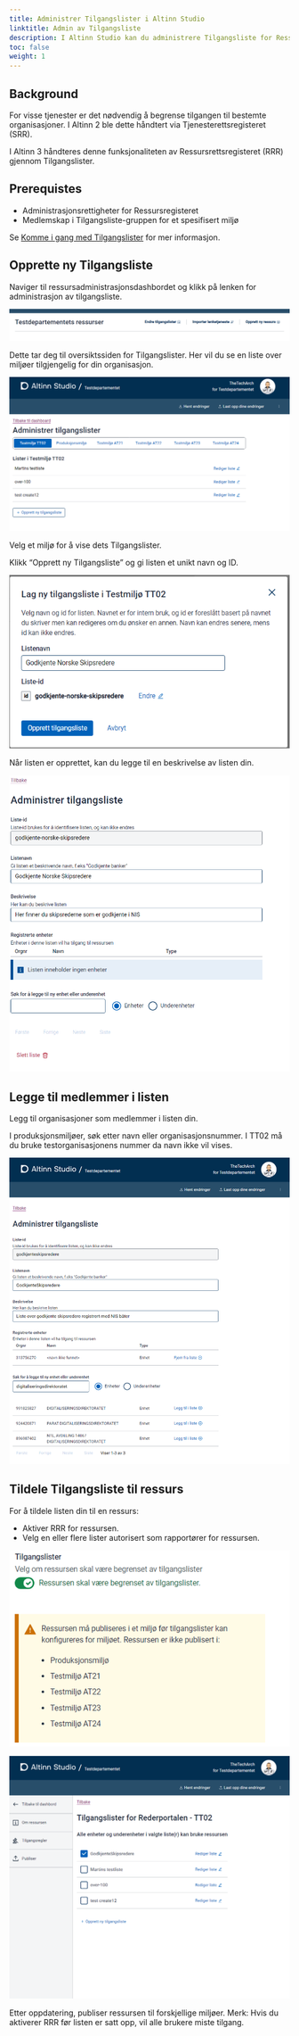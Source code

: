 ```yaml
---
title: Administrer Tilgangslister i Altinn Studio
linktitle: Admin av Tilgangsliste
description: I Altinn Studio kan du administrere Tilgangsliste for Ressurser i Altinn Ressursregister.
toc: false
weight: 1
---
```


## Background

For visse tjenester er det nødvendig å begrense tilgangen til bestemte organisasjoner. I Altinn 2 ble dette håndtert via Tjenesterettsregisteret (SRR).

I Altinn 3 håndteres denne funksjonaliteten av Ressursrettsregisteret (RRR) gjennom Tilgangslister.

## Prerequistes

- Administrasjonsrettigheter for Ressursregisteret
- Medlemskap i Tilgangsliste-gruppen for et spesifisert miljø

Se [ Komme i gang med Tilgangslister](../../getting-started/accesslist-admin-studio/) for mer informasjon.

## Opprette ny Tilgangsliste

Naviger til ressursadministrasjonsdashbordet og klikk på lenken for administrasjon av tilgangsliste.

![Access Lists](accesslist_0.png)

Dette tar deg til oversiktssiden for Tilgangslister. Her vil du se en liste over miljøer tilgjengelig for din organisasjon.

![Access Lists](accesslist_1.png)

Velg et miljø for å vise dets Tilgangslister.

Klikk “Opprett ny Tilgangsliste” og gi listen et unikt navn og ID.

![Access Lists](accesslist_1a.png)

Når listen er opprettet, kan du legge til en beskrivelse av listen din.

![Access Lists](accesslist_2.png)

## Legge til medlemmer i listen

Legg til organisasjoner som medlemmer i listen din.

I produksjonsmiljøer, søk etter navn eller organisasjonsnummer. I TT02 må du bruke testorganisasjonens nummer da navn ikke vil vises.


![Access Lists](accesslist_3.png)

## Tildele Tilgangsliste til ressurs

For å tildele listen din til en ressurs:

- Aktiver RRR for ressursen.
- Velg en eller flere lister autorisert som rapportører for ressursen.


![Access Lists](accesslist_5.png)


![Access Lists](accesslist_4.png)

Etter oppdatering, publiser ressursen til forskjellige miljøer. Merk: Hvis du aktiverer RRR før listen er satt opp, vil alle brukere miste tilgang.